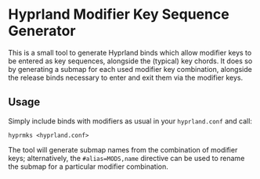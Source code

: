 # Hyprland Modifier Key Sequence Generator

This is a small tool to generate Hyprland binds which allow modifier keys to be
entered as key sequences, alongside the (typical) key chords. It does so by
generating a submap for each used modifier key combination, alongside the
release binds necessary to enter and exit them via the modifier keys.

## Usage

Simply include binds with modifiers as usual in your `hyprland.conf` and call:

```
hyprmks <hyprland.conf>
```

The tool will generate submap names from the combination of modifier keys;
alternatively, the `#alias=MODS,name` directive can be used to rename the
submap for a particular modifier combination.
